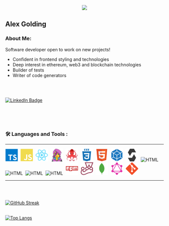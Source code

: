 <p align="center" ><img src="https://user-images.githubusercontent.com/67058118/178619812-29290d35-b4d0-46bc-a4ce-845b9b22e0c3.svg" /></p>

## Alex Golding 


### About Me:

Software developer open to work on new projects!
- Confident in frontend styling and technologies
- Deep interest in ethereum, web3 and blockchain technologies
- Builder of tests
- Writer of code generators 

<br />
<br />

<a href="https://www.linkedin.com/in/alex-golding/"><img src="https://img.shields.io/badge/LinkedIn-blue?style=for-the-badge&logo=linkedin&logoColor=white" alt="LinkedIn Badge"></a>

<br />
<br />
<br />


### :hammer_and_wrench: Languages and Tools :
---
<div>
  <img src="https://github.com/devicons/devicon/blob/master/icons/typescript/typescript-plain.svg" width="40" height="40" />&nbsp;
  <img src="https://github.com/devicons/devicon/blob/master/icons/javascript/javascript-plain.svg" width="40" height="40" />&nbsp;
  <img src="https://github.com/devicons/devicon/blob/master/icons/react/react-original.svg" width="40" height="40" />&nbsp;
  <img src="https://github.com/emotion-js/emotion/blob/main/emotion.png" width="40" height="40" />&nbsp;
  <img src="https://github.com/Seyaji/portfolio/blob/main/src/img/logos/octopus-64x64.png" width="40" height="40" />&nbsp;
  <img src="https://github.com/devicons/devicon/blob/master/icons/css3/css3-plain-wordmark.svg"  title="CSS3" alt="CSS" width="40" height="40"/>&nbsp;
  <img src="https://github.com/devicons/devicon/blob/master/icons/html5/html5-original.svg" title="HTML5" alt="HTML" width="40" height="40"/>&nbsp;
  <img src="https://github.com/devicons/devicon/blob/master/icons/webpack/webpack-plain.svg" alt="HTML" width="40" height="40"/>&nbsp;
  <img src="https://github.com/devicons/devicon/blob/master/icons/solidity/solidity-plain.svg" alt="HTML" width="40" height="40"/>&nbsp;
  <img src="https://www.solodev.com/file/13466e21-dd2c-11ec-b9ad-0eaef3759f5f/Hardhat-Logo-Icon.png" alt="HTML" width="40" height="40"/>&nbsp;
  <img src="https://user-images.githubusercontent.com/67058118/178624053-b6f2eef7-c8a8-44fe-9240-96df3fdb57f2.png" alt="HTML" width="40" height="40"/>&nbsp;
  <img src="https://user-images.githubusercontent.com/67058118/178624116-4ebf3a1d-d294-4f96-ab6d-8e9b066144e2.svg" alt="HTML" width="40" height="40"/>&nbsp;
  <img src="https://upload.wikimedia.org/wikipedia/commons/3/36/MetaMask_Fox.svg" alt="HTML" width="40" height="40"/>&nbsp;
  <img src="https://github.com/devicons/devicon/blob/master/icons/npm/npm-original-wordmark.svg" alt="HTML" width="40" height="40"/>&nbsp;
  <img src="https://github.com/devicons/devicon/blob/master/icons/jest/jest-plain.svg" alt="HTML" width="40" height="40"/>&nbsp;
  <img src="https://github.com/devicons/devicon/blob/master/icons/mongodb/mongodb-plain.svg" alt="HTML" width="40" height="40"/>&nbsp;
  <img src="https://github.com/devicons/devicon/blob/master/icons/graphql/graphql-plain.svg" alt="HTML" width="40" height="40"/>&nbsp;
  <img src="https://github.com/devicons/devicon/blob/master/icons/git/git-plain.svg" alt="HTML" width="40" height="40"/>&nbsp;
</div>

---

<br />
<br />

[![GitHub Streak](http://github-readme-streak-stats.herokuapp.com?user=seyaji&theme=dark&background=000000)](https://git.io/streak-stats)
<br />
<br />

[![Top Langs](https://github-readme-stats.vercel.app/api/top-langs/?username=seyaji&layout=compact&theme=vision-friendly-dark)](https://github.com/anuraghazra/github-readme-stats)


